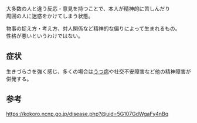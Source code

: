 大多数の人と違う反応・意見を持つことで、本人が精神的に苦しんだり  
周囲の人に迷惑をかけてしまう状態。

物事の捉え方・考え方、対人関係など精神的な偏りによって生まれるもの。  
性格が悪いというわけではない。

## 症状
生きづらさを強く感じ、多くの場合は[うつ病](MentalHealth/うつ病.md)や社交不安障害など他の精神障害が併発する。

## 参考
https://kokoro.ncnp.go.jp/disease.php?@uid=5G107GdWgaFy4nBq